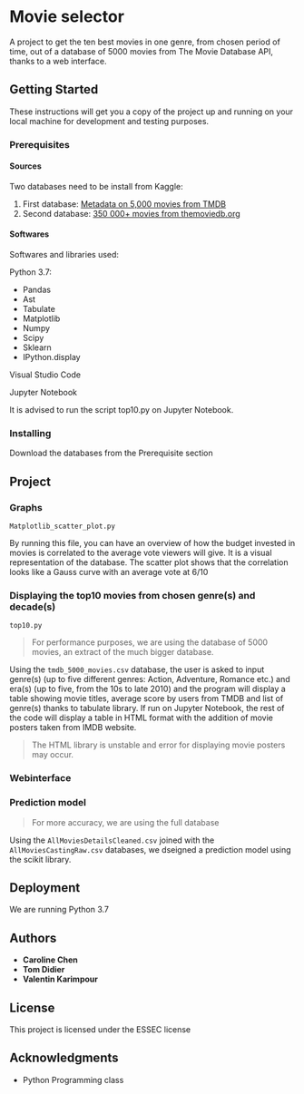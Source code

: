 # Movie selector

A project to get the ten best movies in one genre, from chosen period of time, out of a database of 5000 movies from The Movie Database API, thanks to a web interface.

## Getting Started

These instructions will get you a copy of the project up and running on your local machine for development and testing purposes. 

### Prerequisites
#### Sources
Two databases need to be install from Kaggle:

1. First database: [Metadata on 5,000 movies from TMDB](https://www.kaggle.com/tmdb/tmdb-movie-metadata)
2. Second database: [350 000+ movies from themoviedb.org](https://www.kaggle.com/stephanerappeneau/350-000-movies-from-themoviedborg)

#### Softwares
Softwares and libraries used:

Python 3.7:
* Pandas
* Ast
* Tabulate
* Matplotlib
* Numpy
* Scipy
* Sklearn
* IPython.display

Visual Studio Code

Jupyter Notebook

It is advised to run the script top10.py on Jupyter Notebook.

### Installing

Download the databases from the Prerequisite section

## Project
### Graphs

```
Matplotlib_scatter_plot.py
```
By running this file, you can have an overview of how the budget invested in movies is correlated to the average vote viewers will give. It is a visual representation of the database. The scatter plot shows that the correlation looks like a Gauss curve with an average vote at 6/10

### Displaying the top10 movies from chosen genre(s) and decade(s) 
```
top10.py 
```
> For performance purposes, we are using the database of 5000 movies, an extract of the much bigger database.

Using the `tmdb_5000_movies.csv` database, the user is asked to input genre(s) (up to five different genres: Action, Adventure, Romance etc.) and era(s) (up to five, from the 10s to late 2010) and the program will display a table showing movie titles, average score by users from TMDB and list of genre(s) thanks to tabulate library.
If run on Jupyter Notebook, the rest of the code will display a table in HTML format with the addition of movie posters taken from IMDB website.

> The HTML library is unstable and error for displaying movie posters may occur.

### Webinterface

### Prediction model

> For more accuracy, we are using the full database

Using the `AllMoviesDetailsCleaned.csv` joined with the `AllMoviesCastingRaw.csv` databases, we dseigned a prediction model using the scikit library.

## Deployment

We are running Python 3.7


## Authors

* **Caroline Chen** 
* **Tom Didier** 
* **Valentin Karimpour** 

## License

This project is licensed under the ESSEC license

## Acknowledgments

* Python Programming class



